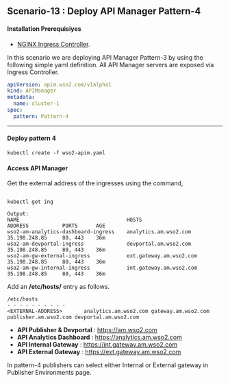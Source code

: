 ## Scenario-13 : Deploy API Manager Pattern-4

#### Installation Prerequisiyes

* [NGINX Ingress Controller](https://kubernetes.github.io/ingress-nginx/deploy/).

In this scenario we are deploying API Manager Pattern-3 by using the following simple yaml definition. All API Manager servers are exposed via Ingress Controller.

```yaml
apiVersion: apim.wso2.com/v1alpha1
kind: APIManager
metadata:
  name: cluster-1
spec:
  pattern: Pattern-4
```
-----


#### Deploy pattern 4

```
kubectl create -f wso2-apim.yaml
```

#### Access API Manager

Get the external address of the ingresses using the command,

```

kubectl get ing

Output:
NAME                                   HOSTS                    ADDRESS           PORTS      AGE
wso2-am-analytics-dashboard-ingress    analytics.am.wso2.com    35.198.248.85     80, 443    36m
wso2-am-devportal-ingress              devportal.am.wso2.com    35.198.248.85     80, 443    36m
wso2-am-gw-external-ingress            ext.gateway.am.wso2.com  35.198.248.85     80, 443    36m
wso2-am-gw-internal-ingress            int.gateway.am.wso2.com  35.198.248.85     80, 443    36m
```

Add an **/etc/hosts/** entry as follows.

```
/etc/hosts
- - - - - - - - - - 
<EXTERNAL-ADDRESS>       analytics.am.wso2.com gateway.am.wso2.com publisher.am.wso2.com devportal.am.wso2.com
```

- **API Publisher & Devportal** : https://am.wso2.com 
- **API Analytics Dashboard**   : https://analytics.am.wso2.com
- **API Internal Gateway**   : https://int.gateway.am.wso2.com
- **API External Gateway**   : https://ext.gateway.am.wso2.com

In pattern-4 publishers can select either Internal or External gateway in Publisher Environments page.